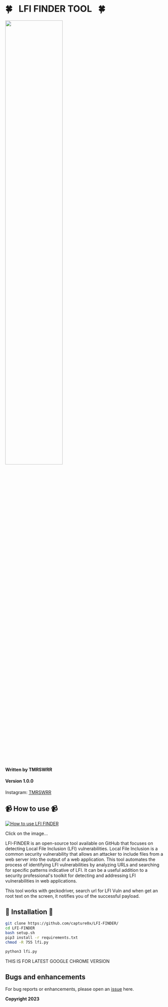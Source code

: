 # 🍀 &nbsp;  LFI FINDER TOOL  &nbsp;  🍀

<img src="https://i.imgur.com/fT3ayTm.png" width="60%"></img>



#### Written by TMRSWRR 
#### Version 1.0.0


Instagram: [TMRSWRR](https://www.instagram.com/tmrswrr/)



## 📹 How to use 📹


[![How to use LFI FINDER](https://i.imgur.com/wfq8fWE.png)](https://youtu.be/g01MZMGm3Cc)

Click on the image...

LFI-FINDER is an open-source tool available on GitHub that focuses on detecting Local File Inclusion (LFI) vulnerabilities. Local File Inclusion is a common security vulnerability that allows an attacker to include files from a web server into the output of a web application. This tool automates the process of identifying LFI vulnerabilities by analyzing URLs and searching for specific patterns indicative of LFI. It can be a useful addition to a security professional's toolkit for detecting and addressing LFI vulnerabilities in web applications. 

This tool works with geckodriver, search url for LFI Vuln and when get an root text on the screen, it notifies you of the successful payload.

## 📀 Installation 📀


```bash
git clone https://github.com/capture0x/LFI-FINDER/
cd LFI-FINDER
bash setup.sh
pip3 install -r requirements.txt
chmod -R 755 lfi.py
```

```bash
python3 lfi.py

```
THIS IS FOR LATEST GOOGLE CHROME VERSION

## Bugs and enhancements

For bug reports or enhancements, please open an [issue](https://github.com/capture0x/LFI-FINDER/issues) here.

**Copyright 2023**
